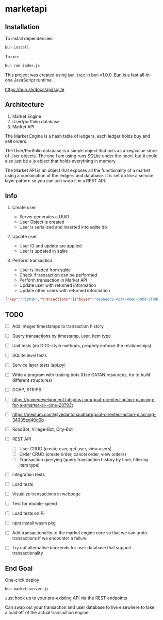 # marketapi

## Installation

To install dependencies:

```bash
bun install
```

To run:

```bash
bun run index.js
```

This project was created using `bun init` in bun v1.0.0. [Bun](https://bun.sh) is a fast all-in-one JavaScript runtime.

https://bun.sh/docs/api/sqlite

## Architecture

1. Market Engine
2. User/portfolio database
3. Market API

The Market Engine is a hash table of ledgers, each ledger holds buy and sell orders. 

The User/Portfolio database is a simple object that acts as a key/value store of User objects. The one I am using runs SQLite under the hood, but it could also just be a js object that holds everything in memory.

The Market API is an object that exposes all the functionality of a market using a combination of the ledgers and database. It is set up like a service layer pattern so you can just wrap it in a REST API.

## Info

1. Create user

    - Server generates a UUID
    - User Object is created
    - User is serialized and inserted into sqlite db

2. Update user

    - User ID and update are applied
    - User is updated in sqlite

3. Perform transaction

    - User is loaded from sqlite
    - Check if transaction can be performed
    - Perform transaction in Market API
    - Update user with returned information
    - Update other users with returned information

```json
{"key":"PIKMIN","transactions":[{"buyer":"de9aedd2-4234-40e6-b0bd-5f8d64d9e6d1","seller":"b33c6339-af33-420d-9f97-b08bd44e95ba","amount":8,"price_per":2.5}],"to_update":[{"id":"a3de2f18-fbae-4d58-a53c-c2bce79c723c","user_id":"b33c6339-af33-420d-9f97-b08bd44e95ba","kind":"SELL","amount":2,"price_per":2.5}],"created":null}
```

## TODO

- [ ] Add integer timestamps to transaction history
- [ ] Query transactions by timestamp, user, item type

- [ ] Unit tests (do DDD-style methods, properly enforce the relationships)
- [ ] SQLite level tests
- [ ] Service layer tests (api.py)

- [ ] Write a program with trading bots (Use CATAN resources, try to build different structures)
- [ ] GOAP, STRIPS
- [ ] https://gamedevelopment.tutsplus.com/goal-oriented-action-planning-for-a-smarter-ai--cms-20793t
- [ ] https://medium.com/@vedantchaudhari/goal-oriented-action-planning-34035ed40d0b
- [ ] RoadBot, Village-Bot, City-Bot

- [ ] REST API 
    - [ ] User CRUD (create user, get user, view users)
    - [ ] Order CRUD (create order, cancel order, view orders)
    - [ ] Transaction querying (query transaction history by time, filter by item type)
- [ ] Integration tests
- [ ] Load tests

- [ ] Visualize transactions in webpage

- [ ] Test for double-spend
- [ ] Load tests on Pi
- [ ] npm install wasm pkg

- [ ] Add transactionality to the market engine core so that we can undo transactions if we encounter a failure
- [ ] Try out alternative backends for user database that support transactionality


## End Goal

One-click deploy

```shell
bun market-server.js
```

Just hook up to your pre-existing API via the REST endpoints

Can swap out your transaction and user database to live elsewhere to take a load off of the actual transaction engine.
